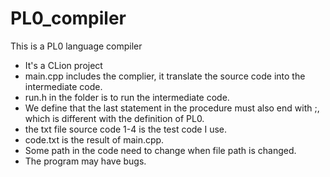# PL0_compiler
This is a PL0 language compiler
+ It's a CLion project
+ main.cpp includes the complier, it translate the source code into the intermediate code.
+ run.h in the folder is to run the intermediate code.
+ We define that the last statement in the procedure must also end with ;, which is different with the definition of PL0.
+ the txt file source code 1-4 is the test code I use.
+ code.txt is the result of main.cpp.
+ Some path in the code need to change when file path is changed.
+ The program may have bugs.
